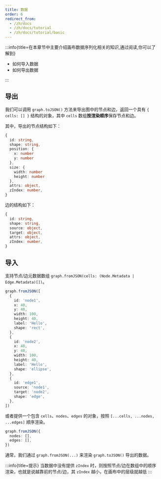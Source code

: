 ```yaml
---
title: 数据
order: 6
redirect_from:
  - /zh/docs
  - /zh/docs/tutorial
  - /zh/docs/tutorial/basic
---
```


:::info{title=在本章节中主要介绍画布数据序列化相关的知识,通过阅读,你可以了解到}

- 如何导入数据
- 如何导出数据

:::

## 导出

我们可以调用 `graph.toJSON()` 方法来导出图中的节点和边，返回一个具有 `{ cells: [] }` 结构的对象，其中 `cells` 数组**按渲染顺序**保存节点和边。

其中，导出的节点结构如下：

```ts
{
  id: string,
  shape: string,
  position: {
    x: number
    y: number
  },
  size: {
    width: number
    height: number
  },
  attrs: object,
  zIndex: number,
}
```

边的结构如下：

```ts
{
  id: string,
  shape: string,
  source: object,
  target: object,
  attrs: object,
  zIndex: number,
}
```

<code id="serialization-tojson" src="@/src/tutorial/basic/serialization/to-json/index.tsx"></code>

## 导入

支持节点/边元数据数组 `graph.fromJSON(cells: (Node.Metadata | Edge.Metadata)[])`。

```ts
graph.fromJSON([
  {
    id: 'node1',
    x: 40,
    y: 40,
    width: 100,
    height: 40,
    label: 'Hello',
    shape: 'rect',
  },
  {
    id: 'node2',
    x: 40,
    y: 40,
    width: 100,
    height: 40,
    label: 'Hello',
    shape: 'ellipse',
  },
  {
    id: 'edge1',
    source: 'node1',
    target: 'node2',
    shape: 'edge',
  },
])
```

或者提供一个包含 `cells`、`nodes`、`edges` 的对象，按照 `[...cells, ...nodes, ...edges]` 顺序渲染。

```ts
graph.fromJSON({
  nodes: [],
  edges: [],
})
```

通常，我们通过 `graph.fromJSON(...)` 来渲染 `graph.toJSON()` 导出的数据。

:::info{title=提示}
当数据中没有提供 `zIndex` 时，则按照节点/边在数组中的顺序渲染，也就是说越靠前的节点/边，其 `zIndex` 越小，在画布中的层级就越低
:::
